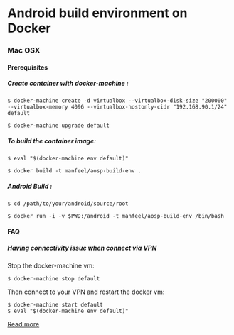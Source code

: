 Android build environment on Docker
===


### Mac OSX

#### Prerequisites

##### Create container with docker-machine  :

    $ docker-machine create -d virtualbox --virtualbox-disk-size "200000"  --virtualbox-memory 4096 --virtualbox-hostonly-cidr "192.168.90.1/24" default

    $ docker-machine upgrade default


##### To build the container image:

    $ eval "$(docker-machine env default)"

    $ docker build -t manfeel/aosp-build-env .

##### Android Build :

    $ cd /path/to/your/android/source/root

    $ docker run -i -v $PWD:/android -t manfeel/aosp-build-env /bin/bash

#### FAQ

##### Having connectivity issue when connect via VPN

Stop the docker-machine vm:


	$ docker-machine stop default
	
Then connect to your VPN and restart the docker vm:

	$ docker-machine start default
	$ eval "$(docker-machine env default)"

[Read more](http://olympia.readthedocs.org/en/latest/topics/development/vpn.html)
